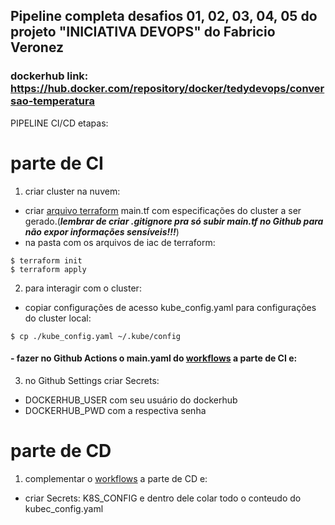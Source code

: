 ## Pipeline completa desafios 01, 02, 03, 04, 05 do projeto "INICIATIVA DEVOPS" do Fabricio Veronez
### dockerhub link: https://hub.docker.com/repository/docker/tedydevops/conversao-temperatura
PIPELINE CI/CD etapas:
# parte de CI
 1) criar cluster na nuvem: 
 - criar [arquivo terraform](https://github.com/tedydevops/kube-news/tree/main/iac) main.tf com especificações do cluster a ser gerado.(***lembrar de criar .gitignore pra só subir main.tf no Github para não expor informações sensíveis!!!***)
 - na pasta com os arquivos de iac de terraform:
~~~linux
$ terraform init
$ terraform apply
~~~
 2) para interagir com o cluster: 
 - copiar configurações de acesso kube_config.yaml para configurações do cluster local:
~~~linux
$ cp ./kube_config.yaml ~/.kube/config
~~~
 #### - fazer no Github Actions o main.yaml do [workflows](https://github.com/tedydevops/kube-news/tree/main/.github/workflows) a parte de CI e:
 3) no Github Settings criar Secrets: 
  - DOCKERHUB_USER com seu usuário do dockerhub
  - DOCKERHUB_PWD com a respectiva senha

# parte de CD
 1) complementar o [workflows](https://github.com/tedydevops/kube-news/tree/main/.github/workflows) a parte de CD e:
 - criar Secrets: K8S_CONFIG  e dentro dele colar todo o conteudo do kubec_config.yaml
